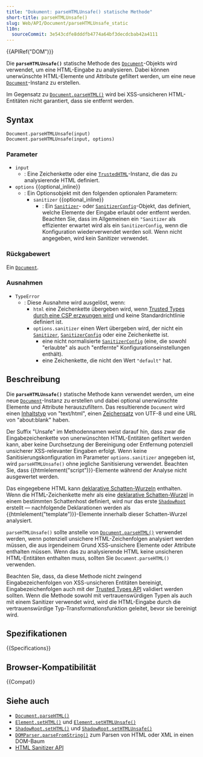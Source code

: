 ```yaml
---
title: "Dokument: parseHTMLUnsafe() statische Methode"
short-title: parseHTMLUnsafe()
slug: Web/API/Document/parseHTMLUnsafe_static
l10n:
  sourceCommit: 3e543cdfe8dddfb4774a64bf3decdcbab42a4111
---
```


{{APIRef("DOM")}}

Die **`parseHTMLUnsafe()`** statische Methode des [`Document`](/de/docs/Web/API/Document)-Objekts wird verwendet, um eine HTML-Eingabe zu analysieren. Dabei können unerwünschte HTML-Elemente und Attribute gefiltert werden, um eine neue [`Document`](/de/docs/Web/API/Document)-Instanz zu erstellen.

Im Gegensatz zu [`Document.parseHTML()`](/de/docs/Web/API/Document/parseHTML_static) wird bei XSS-unsicheren HTML-Entitäten nicht garantiert, dass sie entfernt werden.

## Syntax

```js-nolint
Document.parseHTMLUnsafe(input)
Document.parseHTMLUnsafe(input, options)
```

### Parameter

- `input`
  - : Eine Zeichenkette oder eine [`TrustedHTML`](/de/docs/Web/API/TrustedHTML)-Instanz, die das zu analysierende HTML definiert.
- `options` {{optional_inline}}
  - : Ein Optionsobjekt mit den folgenden optionalen Parametern:
    - `sanitizer` {{optional_inline}}
      - : Ein [`Sanitizer`](/de/docs/Web/API/Sanitizer)- oder [`SanitizerConfig`](/de/docs/Web/API/SanitizerConfig)-Objekt, das definiert, welche Elemente der Eingabe erlaubt oder entfernt werden.
        Beachten Sie, dass im Allgemeinen ein `"Sanitizer` als effizienter erwartet wird als ein `SanitizerConfig`, wenn die Konfiguration wiederverwendet werden soll.
        Wenn nicht angegeben, wird kein Sanitizer verwendet.

### Rückgabewert

Ein [`Document`](/de/docs/Web/API/Document).

### Ausnahmen

- `TypeError`
  - : Diese Ausnahme wird ausgelöst, wenn:
    - `html` eine Zeichenkette übergeben wird, wenn [Trusted Types](/de/docs/Web/API/Trusted_Types_API) [durch eine CSP erzwungen wird](/de/docs/Web/API/Trusted_Types_API#using_a_csp_to_enforce_trusted_types) und keine Standardrichtlinie definiert ist.
    - `options.sanitizer` einen Wert übergeben wird, der nicht ein [`Sanitizer`](/de/docs/Web/API/Sanitizer), [`SanitizerConfig`](/de/docs/Web/API/SanitizerConfig) oder eine Zeichenkette ist.
      - eine nicht normalisierte [`SanitizerConfig`](/de/docs/Web/API/SanitizerConfig) (eine, die sowohl "erlaubte" als auch "entfernte" Konfigurationseinstellungen enthält).
      - eine Zeichenkette, die nicht den Wert `"default"` hat.

## Beschreibung

Die **`parseHTMLUnsafe()`** statische Methode kann verwendet werden, um eine neue [`Document`](/de/docs/Web/API/Document)-Instanz zu erstellen und dabei optional unerwünschte Elemente und Attribute herauszufiltern.
Das resultierende `Document` wird einen [Inhaltstyp](/de/docs/Web/API/Document/contentType) von "text/html", einen [Zeichensatz](/de/docs/Web/API/Document/characterSet) von UTF-8 und eine URL von "about:blank" haben.

Der Suffix "Unsafe" im Methodennamen weist darauf hin, dass zwar die Eingabezeichenkette von unerwünschten HTML-Entitäten gefiltert werden kann, aber keine Durchsetzung der Bereinigung oder Entfernung potenziell unsicherer XSS-relevanter Eingaben erfolgt.
Wenn keine Sanitisierungskonfiguration im Parameter `options.sanitizer` angegeben ist, wird `parseHTMLUnsafe()` ohne jegliche Sanitisierung verwendet.
Beachten Sie, dass {{htmlelement("script")}}-Elemente während der Analyse nicht ausgewertet werden.

Das eingegebene HTML kann [deklarative Schatten-Wurzeln](/de/docs/Web/HTML/Reference/Elements/template#declarative_shadow_dom) enthalten.
Wenn die HTML-Zeichenkette mehr als eine [deklarative Schatten-Wurzel](/de/docs/Web/HTML/Reference/Elements/template#declarative_shadow_dom) in einem bestimmten Schattenhost definiert, wird nur das erste [`ShadowRoot`](/de/docs/Web/API/ShadowRoot) erstellt — nachfolgende Deklarationen werden als {{htmlelement("template")}}-Elemente innerhalb dieser Schatten-Wurzel analysiert.

`parseHTMLUnsafe()` sollte anstelle von [`Document.parseHTML()`](/de/docs/Web/API/Document/parseHTML_static) verwendet werden, wenn potenziell unsichere HTML-Zeichenfolgen analysiert werden müssen, die aus irgendeinem Grund XSS-unsichere Elemente oder Attribute enthalten müssen.
Wenn das zu analysierende HTML keine unsicheren HTML-Entitäten enthalten muss, sollten Sie `Document.parseHTML()` verwenden.

Beachten Sie, dass, da diese Methode nicht zwingend Eingabezeichenfolgen von XSS-unsicheren Entitäten bereinigt, Eingabezeichenfolgen auch mit der [Trusted Types API](/de/docs/Web/API/Trusted_Types_API) validiert werden sollten.
Wenn die Methode sowohl mit vertrauenswürdigen Typen als auch mit einem Sanitizer verwendet wird, wird die HTML-Eingabe durch die vertrauenswürdige Typ-Transformationsfunktion geleitet, bevor sie bereinigt wird.

## Spezifikationen

{{Specifications}}

## Browser-Kompatibilität

{{Compat}}

## Siehe auch

- [`Document.parseHTML()`](/de/docs/Web/API/Document/parseHTML_static)
- [`Element.setHTML()`](/de/docs/Web/API/Element/setHTML) und [`Element.setHTMLUnsafe()`](/de/docs/Web/API/Element/setHTMLUnsafe)
- [`ShadowRoot.setHTML()`](/de/docs/Web/API/ShadowRoot/setHTML) und [`ShadowRoot.setHTMLUnsafe()`](/de/docs/Web/API/ShadowRoot/setHTMLUnsafe)
- [`DOMParser.parseFromString()`](/de/docs/Web/API/DOMParser/parseFromString) zum Parsen von HTML oder XML in einen DOM-Baum
- [HTML Sanitizer API](/de/docs/Web/API/HTML_Sanitizer_API)
